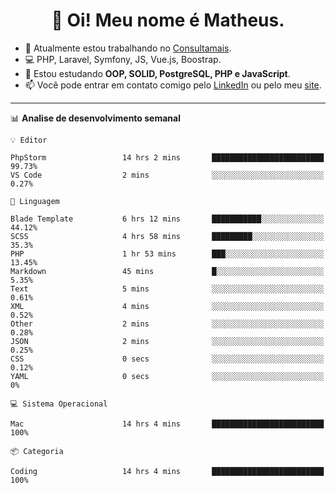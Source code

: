 <h1 align="center">👋 Oi! Meu nome é Matheus.</h1>

- 🔭  Atualmente estou trabalhando no [Consultamais](https://consultamais.com.br/).
- 💻  PHP, Laravel, Symfony, JS, Vue.js, Boostrap.
- 🌱  Estou estudando **OOP, SOLID, PostgreSQL, PHP e JavaScript**.
- 📫  Você pode entrar em contato comigo pelo [LinkedIn](https://www.linkedin.com/in/matheuscamargoxavier/) ou pelo meu [site](https://matheuscamargo.co).

-------

📊  **Analise de desenvolvimento semanal**
```text
💡 Editor

PhpStorm                 14 hrs 2 mins       █████████████████████████     99.73%
VS Code                  2 mins              ░░░░░░░░░░░░░░░░░░░░░░░░░      0.27%
```
```text
💬 Linguagem

Blade Template           6 hrs 12 mins       ███████████░░░░░░░░░░░░░░     44.12%
SCSS                     4 hrs 58 mins       █████████░░░░░░░░░░░░░░░░      35.3%
PHP                      1 hr 53 mins        ███░░░░░░░░░░░░░░░░░░░░░░     13.45%
Markdown                 45 mins             █░░░░░░░░░░░░░░░░░░░░░░░░      5.35%
Text                     5 mins              ░░░░░░░░░░░░░░░░░░░░░░░░░      0.61%
XML                      4 mins              ░░░░░░░░░░░░░░░░░░░░░░░░░      0.52%
Other                    2 mins              ░░░░░░░░░░░░░░░░░░░░░░░░░      0.28%
JSON                     2 mins              ░░░░░░░░░░░░░░░░░░░░░░░░░      0.25%
CSS                      0 secs              ░░░░░░░░░░░░░░░░░░░░░░░░░      0.12%
YAML                     0 secs              ░░░░░░░░░░░░░░░░░░░░░░░░░         0%
```
```text
💻 Sistema Operacional

Mac                      14 hrs 4 mins       █████████████████████████       100%
```
```text
📦 Categoria

Coding                   14 hrs 4 mins       █████████████████████████       100%
```
